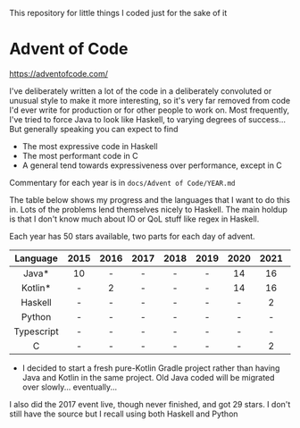 This repository for little things I coded just for the sake of it

# Advent of Code

https://adventofcode.com/

I've deliberately written a lot of the code in a deliberately convoluted or unusual style to make it more interesting, so it's very far removed from code I'd ever write for production or for other people to work on. Most frequently, I've tried to force Java to look like Haskell, to varying degrees of success... But generally speaking you can expect to find

* The most expressive code in Haskell
* The most performant code in C
* A general tend towards expressiveness over performance, except in C

Commentary for each year is in `docs/Advent of Code/YEAR.md`

The table below shows my progress and the languages that I want to do this in. Lots of the problems lend themselves nicely to Haskell. The main holdup is that I don't know much about IO or QoL stuff like regex in Haskell.

Each year has 50 stars available, two parts for each day of advent.

|Language|2015|2016|2017|2018|2019|2020|2021|2022|2023|2024|
|:-:|:-:|:-:|:-:|:-:|:-:|:-:|:-:|:-:|:-:|:-:|
|Java*|10|-|-|-|-|14|16|14|8|:-:|
|Kotlin*|-|2|-|-|-|14|16|14|8|:-:|
|Haskell|-|-|-|-|-|-|2|-|-|:-:|
|Python|-|-|-|-|-|-|-|-|-|:-:|
|Typescript|-|-|-|-|-|-|-|-|-|:-:|
|C|-|-|-|-|-|-|2|-|-|:-:|

* I decided to start a fresh pure-Kotlin Gradle project rather than having Java and Kotlin in the same project. Old Java coded will be migrated over slowly... eventually...

I also did the 2017 event live, though never finished, and got 29 stars. I don't still have the source but I recall using both Haskell and Python

